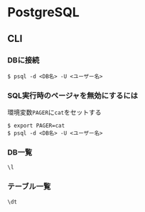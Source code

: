 # PostgreSQL

## CLI

### DBに接続

```console
$ psql -d <DB名> -U <ユーザー名>
```

### SQL実行時のページャを無効にするには

環境変数`PAGER`に`cat`をセットする

```console
$ export PAGER=cat
$ psql -d <DB名> -U <ユーザー名>
```

### DB一覧

```console
\l
```

### テーブル一覧

```console
\dt
```
